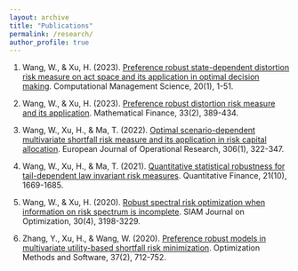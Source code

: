 ```yaml
---
layout: archive
title: "Publications"
permalink: /research/
author_profile: true
---
```






1. Wang, W., & Xu, H. (2023). [Preference robust state-dependent distortion risk measure on act space and its application in optimal decision making](https://link.springer.com/article/10.1007/s10287-023-00475-x). Computational Management Science, 20(1), 1-51.

1. Wang, W., & Xu, H. (2023). [Preference robust distortion risk measure and its application](https://onlinelibrary.wiley.com/doi/full/10.1111/mafi.12379). Mathematical Finance, 33(2), 389-434.

1. Wang, W., Xu, H., & Ma, T. (2022). [Optimal scenario-dependent multivariate shortfall risk measure and its application in risk capital allocation](https://www.sciencedirect.com/science/article/pii/S0377221722006464?casa_token=Jl9z9lael3kAAAAA:GIlHNAWDONmwU6gTYK54H6mdw-_UG02BwlfuyYecvzvt1Zkvx66UrHECYrm7FdJ1B_rrajMFm6fZ). European Journal of Operational Research, 306(1), 322-347.

1. Wang, W., Xu, H., & Ma, T. (2021). [Quantitative statistical robustness for tail-dependent law invariant risk measures](https://www.tandfonline.com/doi/full/10.1080/14697688.2021.1892171?casa_token=NZEL7ciLBjwAAAAA%3ABIqFU3p4n438Rr0cSr2QQhx_3kKrxf8oeC3fxVHO7BqUx-EQbrpxpShakfuG9entiIkFIasZAJoeuXw). Quantitative Finance, 21(10), 1669-1685.

1. Wang, W., & Xu, H. (2020). [Robust spectral risk optimization when information on risk spectrum is incomplete](https://epubs.siam.org/doi/abs/10.1137/19M1284270?casa_token=9gyWWHVARrkAAAAA:PehrBsVsGI2jo_Fph_By8vrJAyCmGfnUCtYUX8UW_2fr6IkzUdbf7kSd0DD6obY_g6FGhDOEh90Y). SIAM Journal on Optimization, 30(4), 3198-3229.

1. Zhang, Y., Xu, H., & Wang, W. (2020). [Preference robust models in multivariate utility-based shortfall risk minimization](https://www.tandfonline.com/doi/full/10.1080/10556788.2020.1827255?casa_token=55vjja42HfQAAAAA%3ASrZPv3BRuYZ02Zj8O0HMnig4RNDhv5XwiyT-O4KGa7lqauR56CjMUp3BRFiyOOfwQKxnGOUfhOwWvJs). Optimization Methods and Software, 37(2), 712-752.

